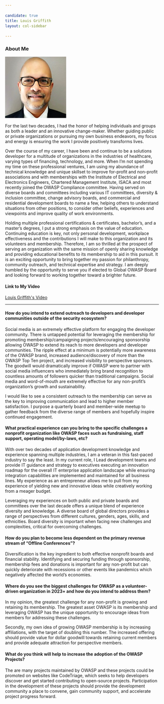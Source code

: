 ```yaml
---

candidate: true
title: Louis Griffith
layout: col-sidebar

---
```


### About Me
![Louis Griffith](/assets/images/louis_griffith_photo.jpg)

For the last two decades, I had the honor of helping individuals and groups as both a leader and an innovative change-maker. Whether guiding public or private organizations or pursuing my own business endeavors, my focus and energy is ensuring the work I provide positively transforms lives. 

Over the course of my career, I have been and continue to be a solutions developer for a multitude of organizations in the industries of healthcare, varying types of financing, technology, and more. When I’m not spending my time on these professional ventures, I am using my abundance of technical knowledge and unique skillset to improve for-profit and non-profit associations and with memberships with the Institute of Electrical and Electronics Engineers, Chartered Management Institute, ISACA and most recently joined the OWASP Compliance committee. Having served on diverse boards and committees including various IT committees, diversity & inclusion committee, change advisory boards, and commercial and residential development boards to name a few, helping others to understand situations from other positions, to consider other beliefs, experiences and viewpoints and improve quality of work environments.

Holding multiple professional certifications & certificates, bachelor’s, and a master’s degrees, I put a strong emphasis on the value of education. Continuing education is key, not only personal development, workplace effectiveness and the contributions I will make to this organization and its volunteers and membership.  Therefore, I am so thrilled at the prospect of serving an organization with the same mission of openly sharing knowledge and providing educational benefits to its membership to aid in this pursuit. It is an exciting opportunity to bring together my passion for philanthropy, community outreach, and technical expertise and strategy. I am deeply humbled by the opportunity to serve you if elected to Global OWASP Board and looking forward to working together toward a brighter future.  


#### Link to My Video
[Louis Griffith's Video](https://youtu.be/mRpFX5UFBiE)

--- 

#### How do you intend to extend outreach to developers and developer communities outside of the security ecosystem?

Social media is an extremely effective platform for engaging the developer community. There is untapped potential for leveraging the membership for promoting membership/campaigning projects/encouraging sponsorship allowing OWASP to extend its reach to more developers and developer communities.  The ripple effect at a minimum is potentially more awareness of the OWASP brand, increased audience/discovery of more than the OWASP Top Ten project, and increased visibility to perspective sponsors.  The goodwill would dramatically improve if OWASP were to partner with social media influencers who immediately bring brand recognition to countless amounts of followers quicker than traditional campaigns.  Social media and word-of-mouth are extremely effective for any non-profit’s organization’s growth and sustainability.

I would like to see a consistent outreach to the membership can serve as the key to improving communication and lead to higher member satisfaction.  I purpose a quarterly board and member-wide meetup to gather feedback from the diverse range of members and hopefully inspire continued engagement.   


#### What practical experience can you bring to the specific challenges a nonprofit organization like OWASP faces such as fundraising, staff support, operating model/by-laws, etc?

With over two decades of application development knowledge and experience spanning multiple industries, I am a veteran in this fast-paced industry to say the least.  In my current role, I Lead development teams and provide IT guidance and strategy to executives executing an innovation roadmap for the overall IT enterprise application landscape while ensuring integration capabilities are implemented and maintained for all business lines.  My experience as an entrepreneur allows me to pull from my experience of yielding new and innovative ideas while creatively working from a meager budget.

Leveraging my experiences on both public and private boards and committees over the last decade offers a unique blend of experience diversity and knowledge.  A diverse board of global directors provides a range of perspectives from different cultures, genders, ages, skills, and ethnicities.  Board diversity is important when facing new challenges and complexities, critical for overcoming challenges. 

#### How do you plan to become less dependent on the primary revenue stream of “Offline Conferences”?

Diversification is the key ingredient to both effective nonprofit boards and financial stability.  Identifying and securing funding through sponsorship, membership fees and donations is important for any non-profit but can quickly deteriorate with recessions or other events like pandemics which negatively affected the world’s economies.  

#### Where do you see the biggest challenges for OWASP as a volunteer-driven organization in 2023+ and how do you intend to address them?

In my opinion, the greatest challenge for any non-profit is growing and retaining its membership.  The greatest asset OWASP is its membership and leveraging OWASP has the unique opportunity to encourage ideas from members for addressing these challenges.  

Secondly, my own idea of growing OWASP membership is by increasing affiliations, with the target of doubling this number.  The increased offering should provide value for dollar goodwill towards retaining current members and provide adequate attraction for perspective members.

#### What do you think will help to increase the adoption of the OWASP Projects?

The are many projects maintained by OWASP and these projects could be promoted on websites like CodeTriage, which seeks to help developers discover and get started contributing to open-source projects.  Participation in the development of these projects should provide the development community a place to convene, gain community support, and accelerate project progress forward.  

